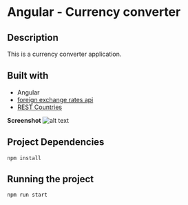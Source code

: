 # Angular - Currency converter

## Description
This is a currency converter application. 

## Built with
* Angular
* [foreign exchange rates api](https://github.com/apilayer/ratesapi)
* [REST Countries](https://github.com/apilayer/restcountries/)

__Screenshot__
![alt text](https://raw.githubusercontent.com/AndreiGolopenta/Angular-CRUD/master/src/assets/screenshot.png)


## Project Dependencies
`npm install`

## Running the project
```cli
npm run start
```


